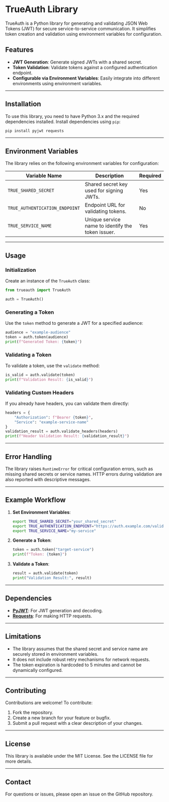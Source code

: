 
# TrueAuth Library

TrueAuth is a Python library for generating and validating JSON Web Tokens (JWT) for secure service-to-service communication. It simplifies token creation and validation using environment variables for configuration.

## Features

- **JWT Generation**: Generate signed JWTs with a shared secret.
- **Token Validation**: Validate tokens against a configured authentication endpoint.
- **Configurable via Environment Variables**: Easily integrate into different environments using environment variables.

---

## Installation

To use this library, you need to have Python 3.x and the required dependencies installed. Install dependencies using `pip`:

```bash
pip install pyjwt requests
```

---

## Environment Variables

The library relies on the following environment variables for configuration:

| Variable Name                 | Description                                           | Required |
|-------------------------------|-------------------------------------------------------|----------|
| `TRUE_SHARED_SECRET`          | Shared secret key used for signing JWTs.             | Yes      |
| `TRUE_AUTHENTICATION_ENDPOINT`| Endpoint URL for validating tokens.                  | No       |
| `TRUE_SERVICE_NAME`           | Unique service name to identify the token issuer.    | Yes      |

---

## Usage

### Initialization

Create an instance of the `TrueAuth` class:

```python
from trueauth import TrueAuth

auth = TrueAuth()
```

### Generating a Token

Use the `token` method to generate a JWT for a specified audience:

```python
audience = "example-audience"
token = auth.token(audience)
print(f"Generated Token: {token}")
```

### Validating a Token

To validate a token, use the `validate` method:

```python
is_valid = auth.validate(token)
print(f"Validation Result: {is_valid}")
```

### Validating Custom Headers

If you already have headers, you can validate them directly:

```python
headers = {
    "Authorization": f"Bearer {token}",
    "Service": "example-service-name"
}
validation_result = auth.validate_headers(headers)
print(f"Header Validation Result: {validation_result}")
```

---

## Error Handling

The library raises `RuntimeError` for critical configuration errors, such as missing shared secrets or service names. HTTP errors during validation are also reported with descriptive messages.

---

## Example Workflow

1. **Set Environment Variables**:
   ```bash
   export TRUE_SHARED_SECRET="your_shared_secret"
   export TRUE_AUTHENTICATION_ENDPOINT="https://auth.example.com/validate"
   export TRUE_SERVICE_NAME="my-service"
   ```

2. **Generate a Token**:
   ```python
   token = auth.token("target-service")
   print(f"Token: {token}")
   ```

3. **Validate a Token**:
   ```python
   result = auth.validate(token)
   print("Validation Result:", result)
   ```

---

## Dependencies

- **[PyJWT](https://pyjwt.readthedocs.io/)**: For JWT generation and decoding.
- **[Requests](https://docs.python-requests.org/)**: For making HTTP requests.

---

## Limitations

- The library assumes that the shared secret and service name are securely stored in environment variables.
- It does not include robust retry mechanisms for network requests.
- The token expiration is hardcoded to 5 minutes and cannot be dynamically configured.

---

## Contributing

Contributions are welcome! To contribute:

1. Fork the repository.
2. Create a new branch for your feature or bugfix.
3. Submit a pull request with a clear description of your changes.

---

## License

This library is available under the MIT License. See the LICENSE file for more details.

---

## Contact

For questions or issues, please open an issue on the GitHub repository.
